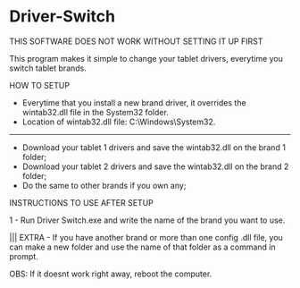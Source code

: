 # Driver-Switch

THIS SOFTWARE DOES NOT WORK WITHOUT SETTING IT UP FIRST				                                
												                       
This program makes it simple to change your tablet drivers, everytime you switch tablet brands.
												                   
HOW TO SETUP
												  
* Everytime that you install a new brand driver, it overrides the wintab32.dll file in the System32 folder.
* Location of wintab32.dll file: C:\Windows\System32.
------------------------------------------------------------------------											                        
- Download your tablet 1 drivers and save the wintab32.dll on the brand 1 folder;
- Download your tablet 2 drivers and save the wintab32.dll on the brand 2 folder;
- Do the same to other brands if you own any;
															
INSTRUCTIONS TO USE AFTER SETUP
															
1 - Run Driver Switch.exe and write the name of the brand you want to use.
															
||| EXTRA - If you have another brand or more than one config .dll file, you can make a new folder and use the
name of that folder as a command in prompt.
												                        
OBS: If it doesnt work right away, reboot the computer.
												                        

